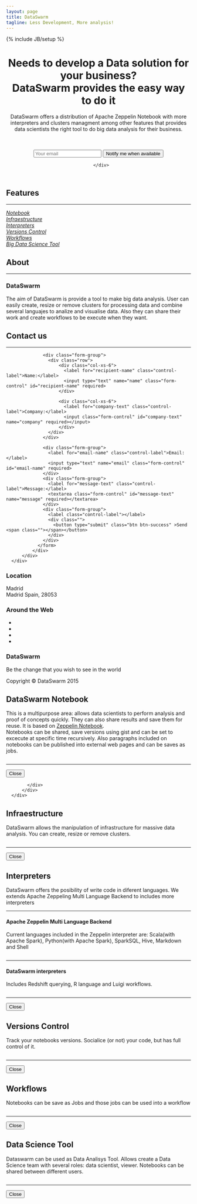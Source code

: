 ```yaml
---
layout: page
title: DataSwarm
tagline: Less Development, More analysis!
---
```

{% include JB/setup %}

<div>

  <!-- Header -->
  <header>
      <div class="container intro">
        <h1>Needs to develop a Data solution for your business? <br> DataSwarm provides the easy way to do it</h1>
        <p>DataSwarm offers a distribution of Apache Zeppelin Notebook with more interpreters and clusters managment among other features that provides data scientists the right tool to do big data analysis for their business</b>.</p>
        <br><br>
        <div class="subscribe">
          <div class="form-group form-inline">
            <form method="post" action=" https://getsimpleform.com/messages?api_token=4e792fc042e7255a44fb3fc43fcf6aaf">
              <input type="text" class="form-control" name="email" placeholder="Your email" required>
              <button class="btn btn-success" type="submit">Notify me when available</button>
            </form>
          </div>
        </div>
        
      </div>
  </header>
<!-- Portfolio Grid Section -->
  <section id="portfolio">
      <div class="container">
          <div class="row">
              <div class="col-lg-12 text-center">
                  <h2>Features</h2>
                  <hr class="star-primary">
              </div>
          </div>
          <div class="row">
              <div class="col-sm-4 portfolio-item">
                  <a href="#feature1" class="portfolio-link" data-toggle="modal">
                      <div class="caption">
                          <div class="caption-content">
                              <i>Notebook</i>
                          </div>
                      </div>
                      <img src="assets/themes/dataswarm/img/features/zeppelin.png" class="img-responsive" alt="">
                  </a>
              </div>
              <div class="col-sm-4 portfolio-item">
                  <a href="#feature2" class="portfolio-link" data-toggle="modal">
                      <div class="caption">
                          <div class="caption-content">
                              <i>Infraestructure</i>
                          </div>
                      </div>
                      <img src="/assets/themes/dataswarm/img/features/cluster.png" class="img-responsive" alt="">
                  </a>
              </div>
              <div class="col-sm-4 portfolio-item">
                  <a href="#feature3" class="portfolio-link" data-toggle="modal">
                      <div class="caption">
                          <div class="caption-content">
                              <i>Interpreters</i>
                          </div>
                      </div>
                      <img src="/assets/themes/dataswarm/img/features/interpreters.png" class="img-responsive" alt="">
                  </a>
              </div>
              <div class="col-sm-4 portfolio-item">
                  <a href="#feature4" class="portfolio-link" data-toggle="modal">
                      <div class="caption">
                          <div class="caption-content">
                              <i>Versions Control</i>
                          </div>
                      </div>
                      <img src="/assets/themes/dataswarm/img/features/github1.png" class="img-responsive" alt="">
                  </a>
              </div>
              <div class="col-sm-4 portfolio-item">
                  <a href="#feature5" class="portfolio-link" data-toggle="modal">
                      <div class="caption">
                          <div class="caption-content">
                              <i>Workflows</i>
                          </div>
                      </div>
                      <img src="/assets/themes/dataswarm/img/features/luigi.png" class="img-responsive" alt="">
                  </a>
              </div>
              <div class="col-sm-4 portfolio-item">
                  <a href="#feature6" class="portfolio-link" data-toggle="modal">
                      <div class="caption">
                          <div class="caption-content">
                              <i>Big Data Science Tool</i>
                          </div>
                      </div>
                      <img src="/assets/themes/dataswarm/img/features/share.png" class="img-responsive" alt="">
                  </a>
              </div>
          </div>
      </div>
  </section>

  <!-- About Section -->
  <section class="success" id="about">
      <div class="container">
          <div class="row">
              <div class="col-lg-12 text-center">
                  <h2>About</h2>
                  <hr class="star-light">
              </div>
          </div>
          <div class="row">
              <div class="col-lg-8 col-lg-offset-2">
                  <h3>DataSwarm</h3>
                  <p>The aim of DataSwarm is provide a tool to make big data analysis. User can easily create, resize or remove clusters for processing data and combine several languajes to analize and visualise data. Also they can share their work and create  workflows to be execute when they want.</p>
              </div>
          </div>
      </div>
  </section>

  <!-- Contact Section -->
  <section id="contact">
      <div class="container">
          <div class="row">
              <div class="col-lg-12 text-center">
                  <h2>Contact us</h2>
                  <hr class="star-primary">
              </div>
          </div>
          <div class="row">
              <div class="col-lg-8 col-lg-offset-2">
                <form action=" https://getsimpleform.com/messages?api_token=4e792fc042e7255a44fb3fc43fcf6aaf" method="post">

                  <div class="form-group">
                    <div class="row">
                        <div class="col-xs-6">
                          <label for="recipient-name" class="control-label">Name:</label>
                          <input type="text" name="name" class="form-control" id="recipient-name" required>
                        </div>

                        <div class="col-xs-6">
                          <label for="company-text" class="control-label">Company:</label>
                          <input class="form-control" id="company-text" name="company" required></input>
                        </div>
                    </div>
                  </div>

                  <div class="form-group">
                    <label for="email-name" class="control-label">Email:</label>
                    <input type="text" name="email" class="form-control" id="email-name" required>
                  </div>
                  <div class="form-group">
                    <label for="message-text" class="control-label">Message:</label>
                    <textarea class="form-control" id="message-text" name="message" required></textarea>
                  </div>
                  <div class="form-group">
                    <label class="control-label"></label>
                    <div class="">
                      <button type="submit" class="btn btn-success" >Send <span class=""></span></button>
                    </div>
                  </div>          
                </form>
              </div>
          </div>
      </div>
  </section>

  <!-- Footer -->
  <footer class="text-center">
      <div class="footer-above">
          <div class="container">
              <div class="row">
                  <div class="footer-col col-md-4">
                      <h3>Location</h3>
                      <p>Madrid<br>Madrid Spain, 28053</p>
                  </div>
                  <div class="footer-col col-md-4">
                      <h3>Around the Web</h3>
                      <ul class="list-inline">
                          <li>
                              <a href="#" class="btn-social btn-outline"><i class="fa fa-fw fa-facebook"></i></a>
                          </li>
                          <li>
                              <a href="#" class="btn-social btn-outline"><i class="fa fa-fw fa-google-plus"></i></a>
                          </li>
                          <li>
                              <a href="#" class="btn-social btn-outline"><i class="fa fa-fw fa-twitter"></i></a>
                          </li>
                          <li>
                              <a href="#" class="btn-social btn-outline"><i class="fa fa-fw fa-linkedin"></i></a>
                          </li>
                          <!-- <li>
                              <a href="#" class="btn-social btn-outline"><i class="fa fa-fw fa-dribbble"></i></a>
                          </li> -->
                      </ul>
                  </div>
                  <div class="footer-col col-md-4">
                      <h3>DataSwarm</h3>
                      <p>Be the change that you wish to see in the world</p>
                  </div>
              </div>
          </div>
      </div>
      <div class="footer-below">
          <div class="container">
              <div class="row">
                  <div class="col-lg-12">
                      Copyright &copy; DataSwarm 2015
                  </div>
              </div>
          </div>
      </div>
  </footer>

  <!-- Scroll to Top Button (Only visible on small and extra-small screen sizes) -->
  <div class="scroll-top page-scroll visible-xs visible-sm">
      <a class="btn btn-primary" href="#page-top">
          <i class="fa fa-chevron-up"></i>
      </a>
  </div>

  <!-- Portfolio Modals -->
  <div class="modal fade" id="feature1" role="dialog">
      <div class="modal-dialog modal-lg">
        <div class="modal-content">
            <div class="modal-header" >
              <h2>DataSwarm Notebook</h2>
            </div>
            <div class="modal-body">
                  <p>
                  This is a multipurpose area: allows data scientists to perform analysis and proof of concepts quickly. They can also share results and save them for reuse. It is based on <a target="_black" href="https://zeppelin.incubator.apache.org/">Zeppelin Notebook</a>.
                  <br>
                  Notebooks can be shared, save versions using gist and can be set to excecute at specific time recursively. Also paragraphs included on notebooks can be published into external web pages and can be saves as jobs.
                  </p>
                  <img src="assets/themes/dataswarm/img/screenshots/notebook.png" class="img-responsive img-centered" alt="">
                  <hr>
                  <button type="button" class="btn btn-success" data-dismiss="modal"><i class="fa fa-times"></i> Close</button>
                
            </div>
          </div>
      </div>
  </div>
  <div class="modal fade" id="feature2" role="dialog">
    <div class="modal-dialog modal-lg">
      <div class="modal-content">
        <div class="modal-header" >
          <h2>Infraestructure</h2>
        </div>
        <div class="modal-body">
          <p>DataSwarm allows the manipulation of infrastructure for massive data analysis. You can create, resize or remove clusters.</p>
          <img src="/assets/themes/dataswarm/img/screenshots/cluster.png" class="img-responsive img-centered" alt="">
          <hr>
          <button type="button" class="btn btn-success" data-dismiss="modal"><i class="fa fa-times"></i> Close</button>
        </div>
      </div>
    </div>
  </div>
  </div>
  <div class="modal fade" id="feature3" role="dialog">
    <div class="modal-dialog modal-lg">
      <div class="modal-content">
        <div class="modal-header" >
          <h2>Interpreters</h2>
        </div>
          <div class="modal-body">
            <p>DataSwarm offers the posibility of write code in diferent languages. We extends Apache Zeppeling Multi Language Backend to includes more interpreters</p>
            <hr>
            <div class="row">
              <div class="col-lg-6 ">
                <h4> Apache Zeppelin Multi Language Backend</h4>
                <p>
                 Current languages included in the Zeppelin interpreter are: Scala(with Apache Spark), Python(with Apache Spark), SparkSQL, Hive, Markdown and Shell
                </p>  
              </div>
              <div class="col-lg-6 ">
                <img src="/assets/themes/dataswarm/img/screenshots/multiple_language_backend.png" class="img-responsive img-centered" alt="">
              </div>
            </div>
          <div class="row">
          <hr>
          </div>
          <div class="row">
            <div class="col-lg-6 ">
              <h4> DataSwarm interpreters</h4>
              <p>
                Includes Redshift querying, R language and Luigi workflows.  
              </p>
            </div>
            <div class="col-lg-6">
                <img src="/assets/themes/dataswarm/img/screenshots/chart.png" class="img-responsive img-centered" alt="">
            </div>
          </div>
          <div class="row">
            <hr>
          </div>
          <button type="button" class="btn btn-success" data-dismiss="modal"><i class="fa fa-times"></i> Close</button>
        </div>
      </div>
  </div>
  </div>

  <div class="modal fade" id="feature4" role="dialog">
    <div class="modal-dialog modal-lg">
      <div class="modal-content">
        <div class="modal-header" >
          <h2>Versions Control</h2>
        </div>
        <div class="modal-body">
          <p>Track your notebooks versions. Socialice (or not) your code, but has full control of it.</p>
          <img src="/assets/themes/dataswarm/img/screenshots/gist.png" class="img-responsive img-centered" alt="">
          <hr>
          <button type="button" class="btn btn-success" data-dismiss="modal"><i class="fa fa-times"></i> Close</button>
        </div>
      </div>
    </div>
  </div>
  
  <div class="modal fade" id="feature5" role="dialog">
    <div class="modal-dialog modal-lg">
      <div class="modal-content">
        <div class="modal-header" >
          <h2>Workflows</h2>
        </div>
        <div class="modal-body">
          <p>Notebooks can be save as Jobs and those jobs can be used into a workflow</p>
          <img src="/assets/themes/dataswarm/img/screenshots/luigi-workflow.png" class="img-responsive img-centered" alt="">
          <hr>
          <button type="button" class="btn btn-success" data-dismiss="modal"><i class="fa fa-times"></i> Close</button>
        </div>
      </div>
    </div>
  </div>
  
  <div class="modal fade" id="feature6" role="dialog">
    <div class="modal-dialog modal-lg">
      <div class="modal-content">
        <div class="modal-header" >
          <h2>Data Science Tool</h2>
        </div>
        <div class="modal-body">
          <p>Dataswarm can be used as Data Analisys Tool. Allows create a Data Science team with several roles: data scientist, viewer. Notebooks can be shared between different users. </p>
          <img src="/assets/themes/dataswarm/img/screenshots/shared.png" class="img-responsive img-centered" alt="">
          <hr>
          <button type="button" class="btn btn-success" data-dismiss="modal"><i class="fa fa-times"></i> Close</button>
        </div>
      </div>
    </div>
  </div>
</div>

